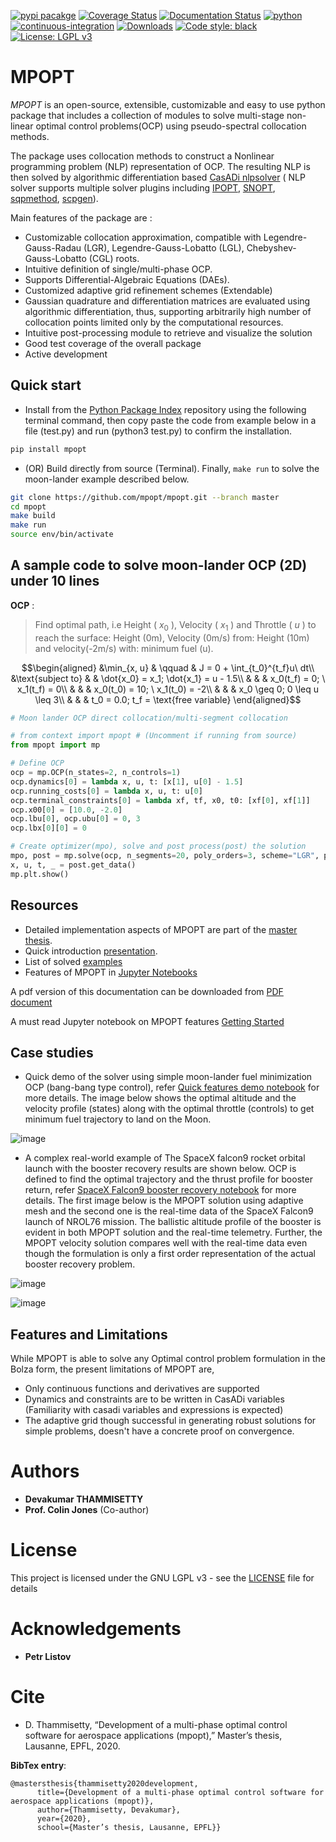 [![pypi
pacakge](https://img.shields.io/pypi/v/mpopt.svg)](https://pypi.org/project/mpopt)
[![Coverage
Status](https://coveralls.io/repos/github/mpopt/mpopt/badge.svg)](https://coveralls.io/github/mpopt/mpopt)
[![Documentation
Status](https://readthedocs.org/projects/mpopt/badge/?version=latest)](https://mpopt.readthedocs.io/en/latest/?badge=latest)
[![python](https://img.shields.io/pypi/pyversions/mpopt)](https://pypi.org/project/mpopt/)
[![continuous-integration](https://github.com/mpopt/mpopt/actions/workflows/python-package.yml/badge.svg)](https://github.com/mpopt/mpopt/actions/workflows/python-package.yml)
[![Downloads](https://static.pepy.tech/badge/mpopt)](https://pepy.tech/project/mpopt)
[![Code style: black](https://img.shields.io/badge/code%20style-black-000000.svg)](https://github.com/psf/black)
[![License: LGPL v3](https://img.shields.io/badge/License-LGPL_v3-blue.svg)](https://www.gnu.org/licenses/lgpl-3.0)

MPOPT
=====

*MPOPT* is an open-source, extensible, customizable and easy
to use python package that includes a collection of modules to solve
multi-stage non-linear optimal control problems(OCP) using
pseudo-spectral collocation methods.

The package uses collocation methods to construct a Nonlinear programming problem (NLP) representation of OCP. The resulting NLP is then solved by algorithmic differentiation based [CasADi nlpsolver](https://casadi.sourceforge.net/v3.3.0/api/html/d4/d89/group__nlpsol.html)
( NLP solver supports multiple solver plugins including
[IPOPT](https://casadi.sourceforge.net/v3.3.0/api/html/d4/d89/group__nlpsol.html#plugin_Nlpsol_ipopt),
[SNOPT](https://casadi.sourceforge.net/v3.3.0/api/html/d4/d89/group__nlpsol.html#plugin_Nlpsol_snopt),
[sqpmethod](https://casadi.sourceforge.net/v3.3.0/api/html/d4/d89/group__nlpsol.html#plugin_Nlpsol_sqpmethod),
[scpgen](https://casadi.sourceforge.net/v3.3.0/api/html/d4/d89/group__nlpsol.html#plugin_Nlpsol_scpgen)).

Main features of the package are :

-   Customizable collocation approximation, compatible with
    Legendre-Gauss-Radau (LGR), Legendre-Gauss-Lobatto (LGL),
    Chebyshev-Gauss-Lobatto (CGL) roots.
-   Intuitive definition of single/multi-phase OCP.
-   Supports Differential-Algebraic Equations (DAEs).
-   Customized adaptive grid refinement schemes (Extendable)
-   Gaussian quadrature and differentiation matrices are evaluated using algorithmic differentiation, thus, supporting arbitrarily high number of collocation points limited only by the computational resources.
-   Intuitive post-processing module to retrieve and visualize the solution
-   Good test coverage of the overall package
-   Active development

Quick start
----------------

-   Install from the [Python Package Index](https://pypi.org/project/mpopt/) repository using the following terminal command, then copy paste the code from example below in a file (test.py) and run (python3 test.py) to confirm the installation.

```bash
pip install mpopt
```

-   (OR) Build directly from source (Terminal). Finally, `make run` to solve the moon-lander example described below.

```bash
git clone https://github.com/mpopt/mpopt.git --branch master
cd mpopt
make build
make run
source env/bin/activate
```

A sample code to solve moon-lander OCP (2D) under 10 lines
-------------------------------------------------------------

**OCP** :
> Find optimal path, i.e Height ( $x_0$ ), Velocity ( $x_1$ ) and Throttle ( $u$ ) to reach the surface: Height (0m), Velocity (0m/s) from: Height (10m) and velocity(-2m/s) with: minimum fuel (u).

$$\begin{aligned}
&\min_{x, u}        & \qquad & J = 0 + \int_{t_0}^{t_f}u\ dt\\
&\text{subject to} &      & \dot{x_0} = x_1; \dot{x_1} = u - 1.5\\
 &                 &     & x_0(t_f) = 0; \ x_1(t_f) = 0\\
&                  &      & x_0(t_0) = 10; \ x_1(t_0) = -2\\
&                  &       & x_0 \geq 0; 0 \leq u \leq 3\\
&                 &     & t_0 = 0.0; t_f = \text{free variable}
\end{aligned}$$

```python
# Moon lander OCP direct collocation/multi-segment collocation

# from context import mpopt # (Uncomment if running from source)
from mpopt import mp

# Define OCP
ocp = mp.OCP(n_states=2, n_controls=1)
ocp.dynamics[0] = lambda x, u, t: [x[1], u[0] - 1.5]
ocp.running_costs[0] = lambda x, u, t: u[0]
ocp.terminal_constraints[0] = lambda xf, tf, x0, t0: [xf[0], xf[1]]
ocp.x00[0] = [10.0, -2.0]
ocp.lbu[0], ocp.ubu[0] = 0, 3
ocp.lbx[0][0] = 0

# Create optimizer(mpo), solve and post process(post) the solution
mpo, post = mp.solve(ocp, n_segments=20, poly_orders=3, scheme="LGR", plot=True)
x, u, t, _ = post.get_data()
mp.plt.show()
```

Resources
---------------

-   Detailed implementation aspects of MPOPT are part of the [master
    thesis](http://dx.doi.org/10.13140/RG.2.2.19519.79528).
-   Quick introduction
    [presentation](http://dx.doi.org/10.13140/RG.2.2.14486.63040).
-   List of solved [examples](examples)
-   Features of MPOPT in [Jupyter
    Notebooks](docs/source/notebooks/getting_started.ipynb)

A pdf version of this documentation can be downloaded from [PDF
document](https://mpopt.readthedocs.io/_/downloads/en/latest/pdf/)

A must read Jupyter notebook on MPOPT features [Getting
Started](docs/source/notebooks/getting_started.ipynb)

Case studies
--------------

-   Quick demo of the solver using simple moon-lander fuel minimization
    OCP (bang-bang type control), refer [Quick features demo
    notebook](docs/source/notebooks/getting_started.ipynb) for more details. The
    image below shows the optimal altitude and the velocity profile
    (states) along with the optimal throttle (controls) to get minimum
    fuel trajectory to land on the Moon.

![image](docs/source/_static/ml_adaptive.png)

-   A complex real-world example of The SpaceX falcon9 rocket orbital
    launch with the booster recovery results are shown below. OCP is
    defined to find the optimal trajectory and the thrust profile for
    booster return, refer [SpaceX Falcon9 booster recovery
    notebook](docs/source/notebooks/falcon9_to_orbit.ipynb) for more details. The
    first image below is the MPOPT solution using adaptive mesh and the
    second one is the real-time data of the SpaceX Falcon9 launch of
    NROL76 mission. The ballistic altitude profile of the booster is
    evident in both MPOPT solution and the real-time telemetry. Further,
    the MPOPT velocity solution compares well with the real-time data
    even though the formulation is only a first order representation of
    the actual booster recovery problem.

![image](docs/source/_static/falcon9_mpopt.svg)

![image](docs/source/_static/real_time_falcon9_NROL76.png)

Features and Limitations
---------------------------
While MPOPT is able to solve any Optimal control problem formulation in the Bolza form, the present limitations of MPOPT are,

- Only continuous functions and derivatives are supported
- Dynamics and constraints are to be written in CasADi variables (Familiarity with casadi variables and expressions is expected)
- The adaptive grid though successful in generating robust solutions for simple problems, doesn't have a concrete proof on convergence.


Authors
=======

-   **Devakumar THAMMISETTY**
-   **Prof. Colin Jones** (Co-author)

License
=======

This project is licensed under the GNU LGPL v3 - see the
[LICENSE](https://github.com/mpopt/mpopt/blob/master/LICENSE) file for
details

Acknowledgements
================

-   **Petr Listov**

Cite
=====

-  D. Thammisetty, “Development of a multi-phase optimal control software for aerospace applications (mpopt),” Master’s thesis, Lausanne, EPFL, 2020.

**BibTex entry**:

    @mastersthesis{thammisetty2020development,
          title={Development of a multi-phase optimal control software for aerospace applications (mpopt)},
          author={Thammisetty, Devakumar},
          year={2020},
          school={Master’s thesis, Lausanne, EPFL}}
